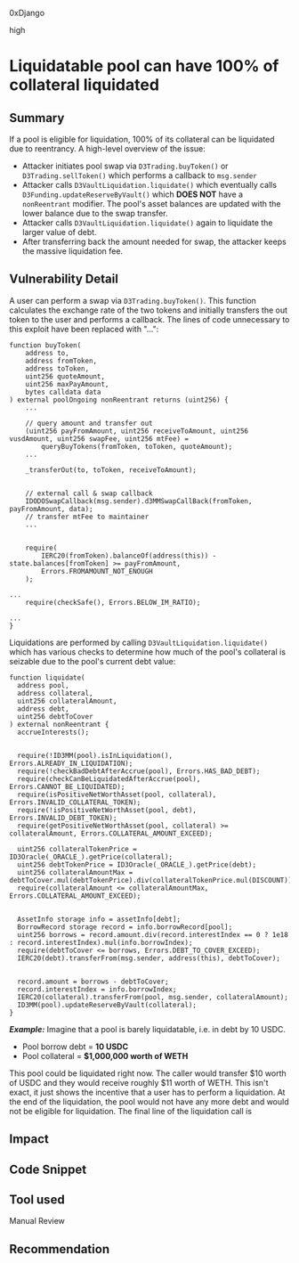0xDjango

high

# Liquidatable pool can have 100% of collateral liquidated

## Summary
If a pool is eligible for liquidation, 100% of its collateral can be liquidated due to reentrancy. A high-level overview of the issue:

- Attacker initiates pool swap via `D3Trading.buyToken()` or `D3Trading.sellToken()` which performs a callback to `msg.sender`
- Attacker calls `D3VaultLiquidation.liquidate()` which eventually calls `D3Funding.updateReserveByVault()` which **DOES NOT** have a `nonReentrant` modifier. The pool's asset balances are updated with the lower balance due to the swap transfer.
- Attacker calls `D3VaultLiquidation.liquidate()` again to liquidate the larger value of debt.
- After transferring back the amount needed for swap, the attacker keeps the massive liquidation fee.

## Vulnerability Detail
A user can perform a swap via `D3Trading.buyToken()`. This function calculates the exchange rate of the two tokens and initially transfers the out token to the user and performs a callback. The lines of code unnecessary to this exploit have been replaced with "...":

```solidity
function buyToken(
    address to,
    address fromToken,
    address toToken,
    uint256 quoteAmount,
    uint256 maxPayAmount,
    bytes calldata data
) external poolOngoing nonReentrant returns (uint256) {
    ...

    // query amount and transfer out
    (uint256 payFromAmount, uint256 receiveToAmount, uint256 vusdAmount, uint256 swapFee, uint256 mtFee) =
        queryBuyTokens(fromToken, toToken, quoteAmount);
    ...

    _transferOut(to, toToken, receiveToAmount);


    // external call & swap callback
    IDODOSwapCallback(msg.sender).d3MMSwapCallBack(fromToken, payFromAmount, data);
    // transfer mtFee to maintainer
    ...


    require(
        IERC20(fromToken).balanceOf(address(this)) - state.balances[fromToken] >= payFromAmount,
        Errors.FROMAMOUNT_NOT_ENOUGH
    );

...
    require(checkSafe(), Errors.BELOW_IM_RATIO);

...
}
```

Liquidations are performed by calling `D3VaultLiquidation.liquidate()` which has various checks to determine how much of the pool's collateral is seizable due to the pool's current debt value:

```solidity
function liquidate(
  address pool,
  address collateral,
  uint256 collateralAmount,
  address debt,
  uint256 debtToCover
) external nonReentrant {
  accrueInterests();


  require(!ID3MM(pool).isInLiquidation(), Errors.ALREADY_IN_LIQUIDATION);
  require(!checkBadDebtAfterAccrue(pool), Errors.HAS_BAD_DEBT);
  require(checkCanBeLiquidatedAfterAccrue(pool), Errors.CANNOT_BE_LIQUIDATED);
  require(isPositiveNetWorthAsset(pool, collateral), Errors.INVALID_COLLATERAL_TOKEN);
  require(!isPositiveNetWorthAsset(pool, debt), Errors.INVALID_DEBT_TOKEN);
  require(getPositiveNetWorthAsset(pool, collateral) >= collateralAmount, Errors.COLLATERAL_AMOUNT_EXCEED);
  
  uint256 collateralTokenPrice = ID3Oracle(_ORACLE_).getPrice(collateral);
  uint256 debtTokenPrice = ID3Oracle(_ORACLE_).getPrice(debt);
  uint256 collateralAmountMax = debtToCover.mul(debtTokenPrice).div(collateralTokenPrice.mul(DISCOUNT));
  require(collateralAmount <= collateralAmountMax, Errors.COLLATERAL_AMOUNT_EXCEED);


  AssetInfo storage info = assetInfo[debt];
  BorrowRecord storage record = info.borrowRecord[pool];
  uint256 borrows = record.amount.div(record.interestIndex == 0 ? 1e18 : record.interestIndex).mul(info.borrowIndex);
  require(debtToCover <= borrows, Errors.DEBT_TO_COVER_EXCEED);
  IERC20(debt).transferFrom(msg.sender, address(this), debtToCover);


  record.amount = borrows - debtToCover;
  record.interestIndex = info.borrowIndex;
  IERC20(collateral).transferFrom(pool, msg.sender, collateralAmount);
  ID3MM(pool).updateReserveByVault(collateral);
}
```

***Example:***
Imagine that a pool is barely liquidatable, i.e. in debt by 10 USDC.
- Pool borrow debt = **10 USDC**
- Pool collateral = **$1,000,000 worth of WETH**

This pool could be liquidated right now. The caller would transfer $10 worth of USDC and they would receive roughly $11 worth of WETH. This isn't exact, it just shows the incentive that a user has to perform a liquidation. At the end of the liquidation, the pool would not have any more debt and would not be eligible for liquidation. The final line of the liquidation call is 

## Impact

## Code Snippet

## Tool used

Manual Review

## Recommendation
